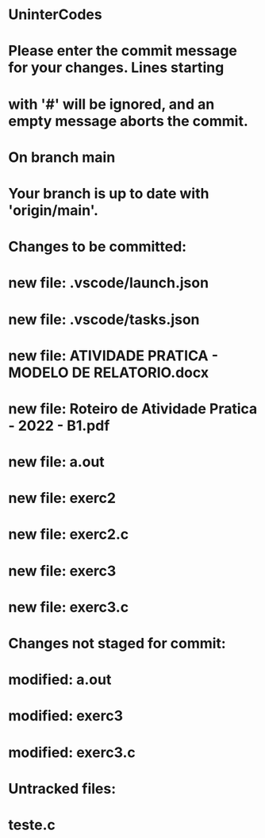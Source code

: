 # UninterCodes
# Please enter the commit message for your changes. Lines starting
# with '#' will be ignored, and an empty message aborts the commit.
#
# On branch main
# Your branch is up to date with 'origin/main'.
#
# Changes to be committed:
#	new file:   .vscode/launch.json
#	new file:   .vscode/tasks.json
#	new file:   ATIVIDADE PRATICA - MODELO DE RELATORIO.docx
#	new file:   Roteiro de Atividade Pratica - 2022 - B1.pdf
#	new file:   a.out
#	new file:   exerc2
#	new file:   exerc2.c
#	new file:   exerc3
#	new file:   exerc3.c
#
# Changes not staged for commit:
#	modified:   a.out
#	modified:   exerc3
#	modified:   exerc3.c
#
# Untracked files:
#	teste.c
#
